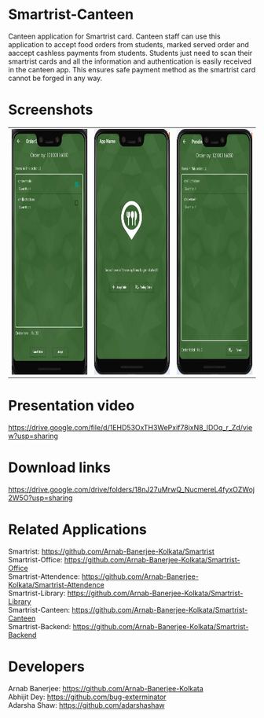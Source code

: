 # Smartrist-Canteen
Canteen application for Smartrist card.
Canteen staff can use this application to accept food orders from students, marked served order and aaccept cashless payments from students. Students just need to scan their smartrist cards and all the information and authentication is easily received in the canteen app. This ensures safe payment method as the smartrist card cannot be forged in any way.

# Screenshots

<table width="500" border="0" cellpadding="5">

<tr>

<td align="center" valign="center">
<img src="https://github.com/Arnab-Banerjee-Kolkata/Smartrist-Canteen/blob/master/screenshots/can1.png" alt="description here" height="500" width="350"/>
<br />
</td>

<td align="center" valign="center">
<img src="https://github.com/Arnab-Banerjee-Kolkata/Smartrist-Canteen/blob/master/screenshots/can2.png" alt="description here" height="500" width="350" />
<br />
</td>

<td align="center" valign="center">
<img src="https://github.com/Arnab-Banerjee-Kolkata/Smartrist-Canteen/blob/master/screenshots/can3.png" alt="description here" height="500" width="350" />
<br />
</td>

</tr>
</table>

# Presentation video
https://drive.google.com/file/d/1EHD53OxTH3WePxif78jxN8_lDOq_r_Zd/view?usp=sharing

# Download links
https://drive.google.com/drive/folders/18nJ27uMrwQ_NucmereL4fyxOZWoj2W5O?usp=sharing

# Related Applications

Smartrist:            https://github.com/Arnab-Banerjee-Kolkata/Smartrist <br>
Smartrist-Office:     https://github.com/Arnab-Banerjee-Kolkata/Smartrist-Office <br>
Smartrist-Attendence: https://github.com/Arnab-Banerjee-Kolkata/Smartrist-Attendence <br>
Smartrist-Library:    https://github.com/Arnab-Banerjee-Kolkata/Smartrist-Library <br>
Smartrist-Canteen:    https://github.com/Arnab-Banerjee-Kolkata/Smartrist-Canteen <br>
Smartrist-Backend:    https://github.com/Arnab-Banerjee-Kolkata/Smartrist-Backend <br>

# Developers

Arnab Banerjee: https://github.com/Arnab-Banerjee-Kolkata <br>
Abhijit Dey: https://github.com/bug-exterminator <br>
Adarsha Shaw: https://github.com/adarshashaw


